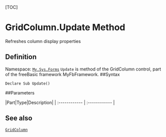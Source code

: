 [TOC]
# GridColumn.Update Method
Refreshes column display properties
## Definition
Namespace: [`My.Sys.Forms`](My.Sys.Forms.md)
`Update` is method of the GridColumn control, part of the freeBasic framework MyFbFramework.
##Syntax
```freeBasic
Declare Sub Update()
```

##Parameters

|Part|Type|Description|
| :------------ | :------------ |
## See also
[`GridColumn`](GridColumn.md)
